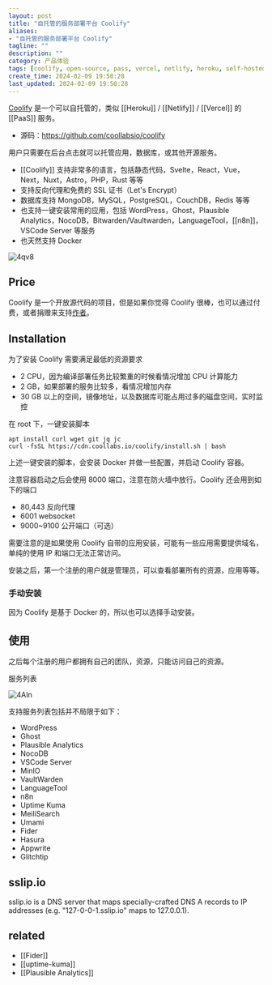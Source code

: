 ```yaml
---
layout: post
title: "自托管的服务部署平台 Coolify"
aliases:
- "自托管的服务部署平台 Coolify"
tagline: ""
description: ""
category: 产品体验
tags: [coolify, open-source, pass, vercel, netlify, heroku, self-hosted]
create_time: 2024-02-09 19:50:28
last_updated: 2024-02-09 19:50:28
---
```


[Coolify](https://coolify.io/) 是一个可以自托管的，类似 [[Heroku]] / [[Netlify]] / [[Vercel]] 的 [[PaaS]] 服务。

- 源码：<https://github.com/coollabsio/coolify>

用户只需要在后台点击就可以托管应用，数据库，或其他开源服务。

- [[Coolify]] 支持非常多的语言，包括静态代码，Svelte，React，Vue，Next，Nuxt，Astro，PHP，Rust 等等
- 支持反向代理和免费的 SSL 证书（Let's Encrypt）
- 数据库支持 MongoDB，MySQL，PostgreSQL，CouchDB，Redis 等等
- 也支持一键安装常用的应用，包括 WordPress，Ghost，Plausible Analytics，NocoDB，Bitwarden/Vaultwarden，LanguageTool，[[n8n]]，VSCode Server 等服务
- 也天然支持 Docker

![4qv8](https://photo.einverne.info/images/2024/02/09/4qv8.png)

## Price

Coolify 是一个开放源代码的项目，但是如果你觉得 Coolify 很棒，也可以通过付费，或者捐赠来支持[作者](https://coolify.io/sponsorships)。

## Installation

为了安装 Coolify 需要满足最低的资源要求

- 2 CPU，因为编译部署任务比较繁重的时候看情况增加 CPU 计算能力
- 2 GB，如果部署的服务比较多，看情况增加内存
- 30 GB 以上的空间，镜像地址，以及数据库可能占用过多的磁盘空间，实时监控

在 root 下，一键安装脚本

```
apt install curl wget git jq jc
curl -fsSL https://cdn.coollabs.io/coolify/install.sh | bash
```

上述一键安装的脚本，会安装 Docker 并做一些配置，并启动 Coolify 容器。

注意容器启动之后会使用 8000 端口，注意在防火墙中放行。Coolify 还会用到如下的端口

- 80,443 反向代理
- 6001 websocket
- 9000~9100 公开端口（可选）

需要注意的是如果使用 Coolify 自带的应用安装，可能有一些应用需要提供域名，单纯的使用 IP 和端口无法正常访问。

安装之后，第一个注册的用户就是管理员，可以查看部署所有的资源，应用等等。

### 手动安装

因为 Coolify 是基于 Docker 的，所以也可以选择手动安装。

## 使用

之后每个注册的用户都拥有自己的团队，资源，只能访问自己的资源。

服务列表

![4AIn](https://photo.einverne.info/images/2024/02/09/4AIn.png)

支持服务列表包括并不局限于如下：

- WordPress
- Ghost
- Plausible Analytics
- NocoDB
- VSCode Server
- MinIO
- VaultWarden
- LanguageTool
- n8n
- Uptime Kuma
- MeiliSearch
- Umami
- Fider
- Hasura
- Appwrite
- Glitchtip

## sslip.io

sslip.io is a DNS server that maps specially-crafted DNS A records to IP addresses (e.g. "127-0-0-1.sslip.io" maps to 127.0.0.1).

## related

- [[Fider]]
- [[uptime-kuma]]
- [[Plausible Analytics]]
